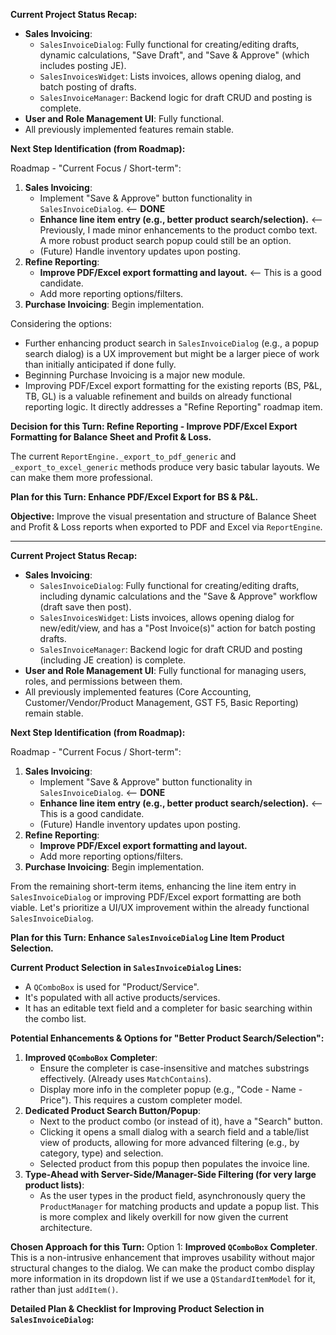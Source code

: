 **Current Project Status Recap:**

*   **Sales Invoicing**: 
    *   `SalesInvoiceDialog`: Fully functional for creating/editing drafts, dynamic calculations, "Save Draft", and "Save & Approve" (which includes posting JE).
    *   `SalesInvoicesWidget`: Lists invoices, allows opening dialog, and batch posting of drafts.
    *   `SalesInvoiceManager`: Backend logic for draft CRUD and posting is complete.
*   **User and Role Management UI**: Fully functional.
*   All previously implemented features remain stable.

**Next Step Identification (from Roadmap):**

Roadmap - "Current Focus / Short-term":
1.  **Sales Invoicing**:
    *   Implement "Save & Approve" button functionality in `SalesInvoiceDialog`. <-- **DONE**
    *   **Enhance line item entry (e.g., better product search/selection).** <-- Previously, I made minor enhancements to the product combo text. A more robust product search popup could still be an option.
    *   (Future) Handle inventory updates upon posting.
2.  **Refine Reporting**:
    *   **Improve PDF/Excel export formatting and layout.** <-- This is a good candidate.
    *   Add more reporting options/filters.
3.  **Purchase Invoicing**: Begin implementation. 
    
Considering the options:
*   Further enhancing product search in `SalesInvoiceDialog` (e.g., a popup search dialog) is a UX improvement but might be a larger piece of work than initially anticipated if done fully.
*   Beginning Purchase Invoicing is a major new module.
*   Improving PDF/Excel export formatting for the existing reports (BS, P&L, TB, GL) is a valuable refinement and builds on already functional reporting logic. It directly addresses a "Refine Reporting" roadmap item.
        
**Decision for this Turn: Refine Reporting - Improve PDF/Excel Export Formatting for Balance Sheet and Profit & Loss.**
    
The current `ReportEngine._export_to_pdf_generic` and `_export_to_excel_generic` methods produce very basic tabular layouts. We can make them more professional.
    
**Plan for this Turn: Enhance PDF/Excel Export for BS & P&L.**

**Objective:**
Improve the visual presentation and structure of Balance Sheet and Profit & Loss reports when exported to PDF and Excel via `ReportEngine`.
        
---
**Current Project Status Recap:**
                
*   **Sales Invoicing**:
    *   `SalesInvoiceDialog`: Fully functional for creating/editing drafts, including dynamic calculations and the "Save & Approve" workflow (draft save then post).
    *   `SalesInvoicesWidget`: Lists invoices, allows opening dialog for new/edit/view, and has a "Post Invoice(s)" action for batch posting drafts.
    *   `SalesInvoiceManager`: Backend logic for draft CRUD and posting (including JE creation) is complete.
*   **User and Role Management UI**: Fully functional for managing users, roles, and permissions between them.
*   All previously implemented features (Core Accounting, Customer/Vendor/Product Management, GST F5, Basic Reporting) remain stable.
                
**Next Step Identification (from Roadmap):**

Roadmap - "Current Focus / Short-term":
1.  **Sales Invoicing**:
    *   Implement "Save & Approve" button functionality in `SalesInvoiceDialog`. <-- **DONE**
    *   **Enhance line item entry (e.g., better product search/selection).** <-- This is a good candidate.
    *   (Future) Handle inventory updates upon posting.
2.  **Refine Reporting**:
    *   **Improve PDF/Excel export formatting and layout.**
    *   Add more reporting options/filters.
3.  **Purchase Invoicing**: Begin implementation.
                
From the remaining short-term items, enhancing the line item entry in `SalesInvoiceDialog` or improving PDF/Excel export formatting are both viable. Let's prioritize a UI/UX improvement within the already functional `SalesInvoiceDialog`.   
    
**Plan for this Turn: Enhance `SalesInvoiceDialog` Line Item Product Selection.**
        
**Current Product Selection in `SalesInvoiceDialog` Lines:**
*   A `QComboBox` is used for "Product/Service".
*   It's populated with all active products/services.
*   It has an editable text field and a completer for basic searching within the combo list.
    
**Potential Enhancements & Options for "Better Product Search/Selection":**
        
1.  **Improved `QComboBox` Completer**:
    *   Ensure the completer is case-insensitive and matches substrings effectively. (Already uses `MatchContains`).
    *   Display more info in the completer popup (e.g., "Code - Name - Price"). This requires a custom completer model.
2.  **Dedicated Product Search Button/Popup**:
    *   Next to the product combo (or instead of it), have a "Search" button.
    *   Clicking it opens a small dialog with a search field and a table/list view of products, allowing for more advanced filtering (e.g., by category, type) and selection.
    *   Selected product from this popup then populates the invoice line.
3.  **Type-Ahead with Server-Side/Manager-Side Filtering (for very large product lists)**:
    *   As the user types in the product field, asynchronously query the `ProductManager` for matching products and update a popup list. This is more complex and likely overkill for now given the current architecture.

**Chosen Approach for this Turn:**
Option 1: **Improved `QComboBox` Completer**. This is a non-intrusive enhancement that improves usability without major structural changes to the dialog. We can make the product combo display more information in its dropdown list if we use a `QStandardItemModel` for it, rather than just `addItem()`.

**Detailed Plan & Checklist for Improving Product Selection in `SalesInvoiceDialog`:**

